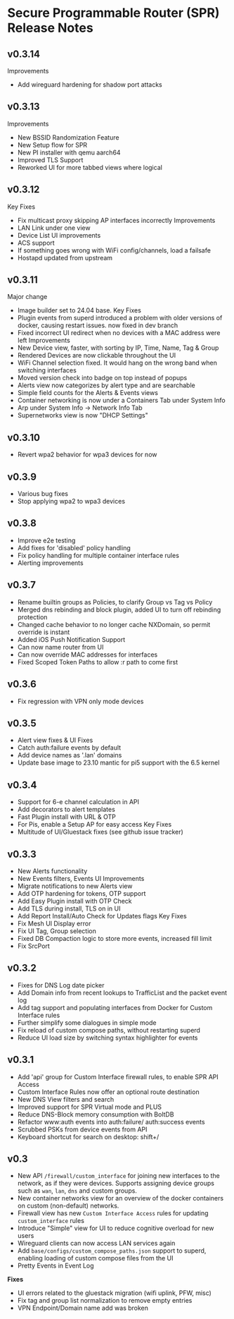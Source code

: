 # Secure Programmable Router (SPR) Release Notes
## v0.3.14

Improvements
* Add wireguard hardening for shadow port attacks


## v0.3.13
Improvements
* New BSSID Randomization Feature
* New Setup flow for SPR
* New PI installer with qemu aarch64
* Improved TLS Support
* Reworked UI for more tabbed views where logical

## v0.3.12
Key Fixes
* Fix multicast proxy skipping AP interfaces incorrectly
Improvements
* LAN Link under one view
* Device List UI improvements
* ACS support 
* If something goes wrong with WiFi config/channels, load a failsafe
* Hostapd updated from upstream

## v0.3.11
Major change
* Image builder set to 24.04 base.
Key Fixes
* Plugin events from superd introduced a problem with older versions of docker, causing restart issues. now fixed in dev branch
* Fixed incorrect UI redirect when no devices with a MAC address were left
Improvements
* New Device view, faster, with sorting by IP, Time, Name, Tag & Group
* Rendered Devices are now clickable throughout the UI
* WiFi Channel selection fixed. It would hang on the wrong band when switching interfaces
* Moved version check into badge on top instead of popups
* Alerts view now categorizes by alert type and are searchable
* Simple field counts for the Alerts & Events views
* Container networking is now under a Containers Tab under System Info
* Arp under System Info -> Network Info Tab
* Supernetworks view is now "DHCP Settings"

## v0.3.10
* Revert wpa2 behavior for wpa3 devices for now

## v0.3.9
* Various bug fixes
* Stop applying wpa2 to wpa3 devices

## v0.3.8
* Improve e2e testing 
* Add fixes for 'disabled' policy handling 
* Fix policy handling for multiple container interface rules
* Alerting improvements

## v0.3.7
* Rename builtin groups as Policies, to clarify Group vs Tag vs Policy
* Merged dns rebinding and block plugin, added UI to turn off rebinding protection
* Changed cache behavior to no longer cache NXDomain, so permit override is instant
* Added iOS Push Notification Support
* Can now name router from UI
* Can now override MAC addresses for interfaces
* Fixed Scoped Token Paths to allow :r path to come first

## v0.3.6
* Fix regression with VPN only mode devices

## v0.3.5
* Alert view fixes & UI Fixes
* Catch auth:failure events by default
* Add device names as '.lan' domains
* Update base image to 23.10 mantic for pi5 support with the 6.5 kernel

## v0.3.4
* Support for 6-e channel calculation in API
* Add decorators to alert templates
* Fast Plugin install with URL & OTP
* For Pis, enable a Setup AP for easy access
Key Fixes
* Multitude of UI/Gluestack fixes (see github issue tracker)

## v0.3.3
* New Alerts functionality 
* New Events filters, Events UI Improvements
* Migrate notifications to new Alerts view
* Add OTP hardening for tokens, OTP support
* Add Easy Plugin install with OTP Check
* Add TLS during install, TLS on in UI
* Add Report Install/Auto Check for Updates flags
Key Fixes
* Fix Mesh UI Display error
* Fix UI Tag, Group selection 
* Fixed DB Compaction logic to store more events, increased fill limit
* Fix SrcPort 

## v0.3.2
* Fixes for DNS Log date picker 
* Add Domain info from recent lookups to TrafficList and the packet event log
* Add tag support and populating interfaces from Docker for Custom Interface rules
* Further simplify some dialogues in simple mode
* Fix reload of custom compose paths, without restarting superd
* Reduce UI load size by switching syntax highlighter for events

## v0.3.1

* Add 'api' group for Custom Interface firewall rules, to enable SPR API Access
* Custom Interface Rules now offer an optional route destination
* New DNS View filters and search
* Improved support for SPR Virtual mode and PLUS
* Reduce DNS-Block memory consumption with BoltDB
* Refactor www:auth events into auth:failure/ auth:success events
* Scrubbed PSKs from device events from API
* Keyboard shortcut for search on desktop: shift+/

## v0.3

* New API `/firewall/custom_interface` for joining new interfaces to the network, as if they were devices. Supports assigning device groups such as `wan`, `lan`, `dns` and custom groups. 
* New container networks view for an overview of the docker containers on custom (non-default) networks.
* Firewall view has new `Custom Interface Access` rules for updating `custom_interface` rules
* Introduce "Simple" view for UI to reduce cognitive overload for new users
* Wireguard clients can now access LAN services again
* Add `base/configs/custom_compose_paths.json` support to superd, enabling loading of custom compose files from the UI
* Pretty Events in Event Log

 **Fixes**
* UI errors related to the gluestack migration (wifi uplink, PFW, misc)
* Fix tag and group list normalization to remove empty entries
* VPN Endpoint/Domain name add was broken
